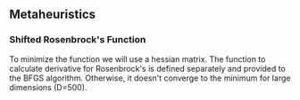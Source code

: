 ## Metaheuristics
### Shifted Rosenbrock's Function

To minimize the function we will use a hessian matrix.
The function to calculate derivative for Rosenbrock's is defined separately and provided to the BFGS algorithm.
Otherwise, it doesn't converge to the minimum for large dimensions (D=500).

